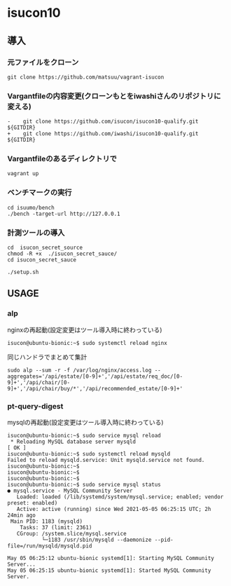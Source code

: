 # isucon10

## 導入  
### 元ファイルをクローン  
`git clone https://github.com/matsuu/vagrant-isucon`

### Vargantfileの内容変更(クローンもとをiwashiさんのリポジトリに変える)  
```
-    git clone https://github.com/isucon/isucon10-qualify.git ${GITDIR}  
+    git clone https://github.com/iwashi/isucon10-qualify.git ${GITDIR}
```

### Vargantfileのあるディレクトリで  
`vagrant up`

### ベンチマークの実行  
```sudo -i -u isucon  
cd isuumo/bench  
./bench -target-url http://127.0.0.1
```

### 計測ツールの導入
```
cd 	isucon_secret_source
chmod -R +x  ./isucon_secret_sauce/
cd isucon_secret_sauce

./setup.sh
```


## USAGE
### alp
nginxの再起動(設定変更はツール導入時に終わっている)
```
isucon@ubuntu-bionic:~$ sudo systemctl reload nginx
```

同じハンドラでまとめて集計
```
sudo alp --sum -r -f /var/log/nginx/access.log --aggregates='/api/estate/[0-9]+','/api/estate/req_doc/[0-9]+','/api/chair/[0-9]+','/api/chair/buy/*','/api/recommended_estate/[0-9]+'
```

### pt-query-digest
mysqlの再起動(設定変更はツール導入時に終わっている)
```
isucon@ubuntu-bionic:~$ sudo service mysql reload
 * Reloading MySQL database server mysqld                                                                 [ OK ]
isucon@ubuntu-bionic:~$ sudo systemctl reload mysqld
Failed to reload mysqld.service: Unit mysqld.service not found.
isucon@ubuntu-bionic:~$
isucon@ubuntu-bionic:~$
isucon@ubuntu-bionic:~$
isucon@ubuntu-bionic:~$ sudo service mysql status
● mysql.service - MySQL Community Server
   Loaded: loaded (/lib/systemd/system/mysql.service; enabled; vendor preset: enabled)
   Active: active (running) since Wed 2021-05-05 06:25:15 UTC; 2h 24min ago
 Main PID: 1183 (mysqld)
    Tasks: 37 (limit: 2361)
   CGroup: /system.slice/mysql.service
           └─1183 /usr/sbin/mysqld --daemonize --pid-file=/run/mysqld/mysqld.pid

May 05 06:25:12 ubuntu-bionic systemd[1]: Starting MySQL Community Server...
May 05 06:25:15 ubuntu-bionic systemd[1]: Started MySQL Community Server.
```

